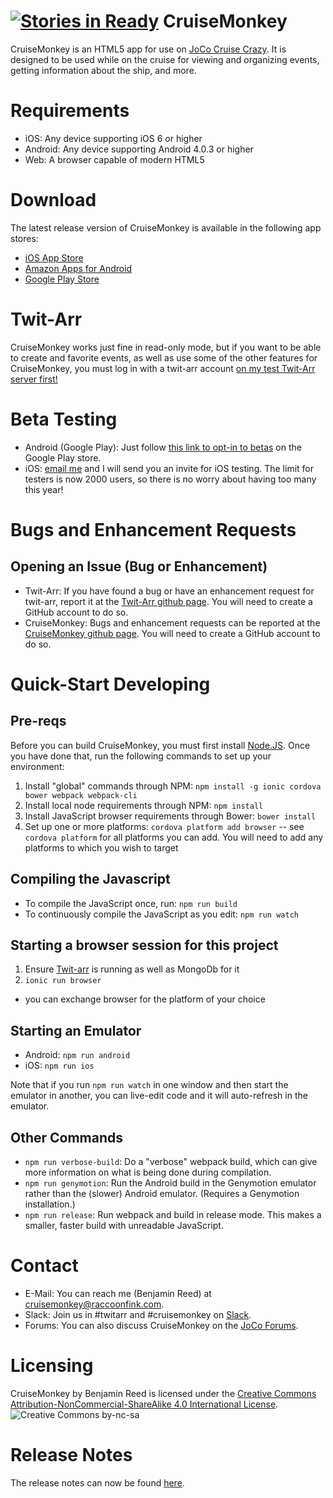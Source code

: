 [![Stories in Ready](https://badge.waffle.io/RangerRick/CruiseMonkey.png?label=ready&title=Ready)](https://waffle.io/RangerRick/CruiseMonkey)
CruiseMonkey
============

CruiseMonkey is an HTML5 app for use on [JoCo Cruise Crazy](http://jococruisecrazy.com/).  It is designed to be used while on the cruise for viewing and organizing events, getting information about the ship, and more.

Requirements
============

* iOS: Any device supporting iOS 6 or higher
* Android: Any device supporting Android 4.0.3 or higher
* Web: A browser capable of modern HTML5

Download
========

The latest release version of CruiseMonkey is available in the following app stores:

* [iOS App Store](https://itunes.apple.com/us/app/cruisemonkey/id597303284?mt=8)
* [Amazon Apps for Android](http://www.amazon.com/Benjamin-Reed-CruiseMonkey/dp/B00BBOMRDW)
* [Google Play Store](https://play.google.com/store/apps/details?id=com.raccoonfink.cruisemonkey&hl=en_GB)

Twit-Arr
========

CruiseMonkey works just fine in read-only mode, but if you want to be able to create and favorite events, as well as use some of the other features for CruiseMonkey, you must log in with a twit-arr account [on my test Twit-Arr server first!](https://cm.raccoonfink.com/)

Beta Testing
============

* Android (Google Play): Just follow [this link to opt-in to betas](https://play.google.com/apps/testing/com.raccoonfink.cruisemonkey) on the Google Play store.
* iOS: [email me](mailto:cruisemonkey@raccoonfink.com) and I will send you an invite for iOS testing.  The limit for testers is now 2000 users, so there is no worry about having too many this year!

Bugs and Enhancement Requests
=============================

Opening an Issue (Bug or Enhancement)
-------------------------------------

* Twit-Arr: If you have found a bug or have an enhancement request for twit-arr, report it at the [Twit-Arr github page](https://github.com/walkeriniraq/twitarr/issues).  You will need to create a GitHub account to do so.
* CruiseMonkey: Bugs and enhancement requests can be reported at the [CruiseMonkey github page](https://github.com/RangerRick/CruiseMonkey/issues).  You will need to create a GitHub account to do so.

Quick-Start Developing
==========

Pre-reqs
--------

Before you can build CruiseMonkey, you must first install [Node.JS](http://nodejs.org/).  Once you have done that, run the following commands to set up your environment:

1. Install "global" commands through NPM: `npm install -g ionic cordova bower webpack webpack-cli`
1. Install local node requirements through NPM: `npm install`
1. Install JavaScript browser requirements through Bower: `bower install`
1. Set up one or more platforms: `cordova platform add browser` -- see `cordova platform` for all platforms you can add.  You will need to add any platforms to which you wish to target

Compiling the Javascript
------------------------

* To compile the JavaScript once, run: `npm run build`
* To continuously compile the JavaScript as you edit: `npm run watch`

Starting a browser session for this project
--------------------------------------------
1. Ensure [Twit-arr](https://github.com/walkeriniraq/twitarr) is running as well as MongoDb for it
1. `ionic run browser`
  * you can exchange browser for the platform of your choice

Starting an Emulator
--------------------

* Android: `npm run android`
* iOS: `npm run ios`

Note that if you run `npm run watch` in one window and then start the emulator in another, you can live-edit code and it will auto-refresh in the emulator.

Other Commands
--------------

* `npm run verbose-build`: Do a "verbose" webpack build, which can give more information on what is being done during compilation.
* `npm run genymotion`: Run the Android build in the Genymotion emulator rather than the (slower) Android emulator.  (Requires a Genymotion installation.)
* `npm run release`: Run webpack and build in release mode.  This makes a smaller, faster build with unreadable JavaScript.

Contact
=======

* E-Mail: You can reach me (Benjamin Reed) at [cruisemonkey@raccoonfink.com](mailto:cruisemonkey@raccoonfink.com).
* Slack: Join us in #twitarr and #cruisemonkey on [Slack](http://cm.raccoonfink.com/slack/).
* Forums: You can also discuss CruiseMonkey on the [JoCo Forums](http://www.jonathancoulton.com/forums/index.php?p=/discussion/2448/twit-arr-and-cruisemonkey-2016).

Licensing
=========

CruiseMonkey by Benjamin Reed is licensed under the [Creative Commons Attribution-NonCommercial-ShareAlike 4.0 International License](http://creativecommons.org/licenses/by-nc-sa/4.0/).
![](http://i.creativecommons.org/l/by-nc-sa/4.0/88x31.png "Creative Commons by-nc-sa")

Release Notes
=============

The release notes can now be found [here](CHANGELOG.md).
